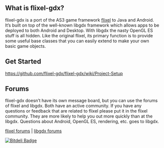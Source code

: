 What is flixel-gdx?
-----------------------

flixel-gdx is a port of the AS3 game framework [flixel](http://flixel.org) to Java and Android. It’s built on top of the well-known libgdx framework which allows apps to be deployed to both Android and Desktop. With libgdx the nasty OpenGL ES stuff is all hidden. Like the original flixel, its primary function is to provide some useful base classes that you can easily extend to make your own basic game objects.


Get Started
-----------

https://github.com/flixel-gdx/flixel-gdx/wiki/Project-Setup


Forums
------

flixel-gdx doesn’t have its own message board, but you can use the forums of flixel and libgdx. Both have an active community. If you have any questions or feedback that are related to flixel please put it in the flixel community. They are more likely to help you out more quickly than at the libgdx. Questions about Android, OpenGL ES, rendering, etc. goes to libgdx.

[flixel forums](http://forums.flixel.org) | [libgdx forums](http://www.badlogicgames.com/forum)

[![Bitdeli Badge](https://d2weczhvl823v0.cloudfront.net/flixel-gdx/flixel-gdx-examples/trend.png)](https://bitdeli.com/free "Bitdeli Badge")
